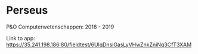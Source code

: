 # Perseus
P&amp;O Computerwetenschappen: 2018 - 2019

Link to app:
https://35.241.198.186:80/fieldtest/6UlqDnsiGasLyVHwZnkZniNq3CfT3XAM
